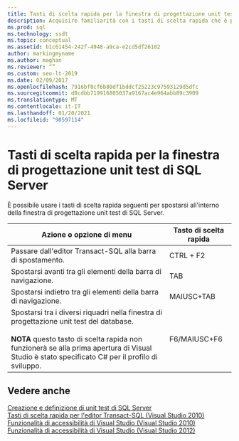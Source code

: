 ```yaml
---
title: Tasti di scelta rapida per la finestra di progettazione unit test di SQL Server
description: Acquisire familiarità con i tasti di scelta rapida che è possibile usare per spostarsi all'interno della finestra di progettazione unit test di SQL Server.
ms.prod: sql
ms.technology: ssdt
ms.topic: conceptual
ms.assetid: b1c61454-242f-4948-a9ca-e2cd5df26102
author: markingmyname
ms.author: maghan
ms.reviewer: “”
ms.custom: seo-lt-2019
ms.date: 02/09/2017
ms.openlocfilehash: 7916bf0cf6b80df1bddcf25223c97593129d5dfc
ms.sourcegitcommit: d8cdbb719916805037a9167ac4e964abb89c3909
ms.translationtype: MT
ms.contentlocale: it-IT
ms.lasthandoff: 01/20/2021
ms.locfileid: "98597114"
---
```

# <a name="keyboard-shortcuts-for-sql-server-unit-test-designer"></a>Tasti di scelta rapida per la finestra di progettazione unit test di SQL Server

È possibile usare i tasti di scelta rapida seguenti per spostarsi all'interno della finestra di progettazione unit test di SQL Server.  
  
|Azione o opzione di menu|Tasto di scelta rapida|  
|-|-|   
|Passare dall'editor Transact\-SQL alla barra di spostamento.|CTRL + F2|  
|Spostarsi avanti tra gli elementi della barra di navigazione.|TAB|  
|Spostarsi indietro tra gli elementi della barra di navigazione.|MAIUSC+TAB|  
|Spostarsi tra i diversi riquadri nella finestra di progettazione unit test del database.<br /><br />**NOTA** questo tasto di scelta rapida non funzionerà se alla prima apertura di Visual Studio è stato specificato C# per il profilo di sviluppo.|F6/MAIUSC+F6|  
  
## <a name="see-also"></a>Vedere anche  
[Creazione e definizione di unit test di SQL Server](../ssdt/creating-and-defining-sql-server-unit-tests.md)  
[Tasti di scelta rapida per l'editor Transact-SQL (Visual Studio 2010)](/previous-versions/visualstudio/visual-studio-2010/aa833225(v=vs.100))  
[Funzionalità di accessibilità di Visual Studio (Visual Studio 2010)](/previous-versions/visualstudio/visual-studio-2008/y4b5z3y3(v=vs.90))  
[Funzionalità di accessibilità di Visual Studio (Visual Studio 2012)](/previous-versions/visualstudio/visual-studio-2015/ide/reference/accessibility-features-of-visual-studio)  

